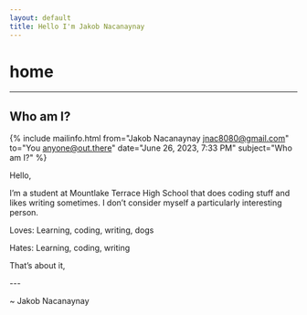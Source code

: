 ```yaml
---
layout: default
title: Hello I'm Jakob Nacanaynay
---
```


# home

---

## Who am I?

{% include mailinfo.html from="Jakob Nacanaynay <jnac8080@gmail.com>" to="You <anyone@out.there>" date="June 26, 2023, 7:33 PM" subject="Who am I?" %}

Hello,

I’m a student at Mountlake Terrace High School that does coding stuff and likes writing sometimes. I don’t consider myself a particularly interesting person.

Loves: Learning, coding, writing, dogs

Hates: Learning, coding, writing

That’s about it,

\-\-\-

~ Jakob Nacanaynay
